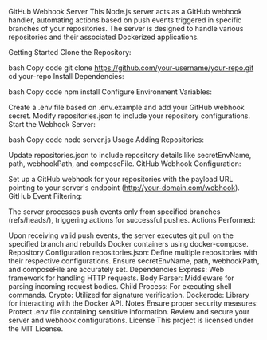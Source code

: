 GitHub Webhook Server
This Node.js server acts as a GitHub webhook handler, automating actions based on push events triggered in specific branches of your repositories. The server is designed to handle various repositories and their associated Dockerized applications.

Getting Started
Clone the Repository:

bash
Copy code
git clone https://github.com/your-username/your-repo.git
cd your-repo
Install Dependencies:

bash
Copy code
npm install
Configure Environment Variables:

Create a .env file based on .env.example and add your GitHub webhook secret.
Modify repositories.json to include your repository configurations.
Start the Webhook Server:

bash
Copy code
node server.js
Usage
Adding Repositories:

Update repositories.json to include repository details like secretEnvName, path, webhookPath, and composeFile.
GitHub Webhook Configuration:

Set up a GitHub webhook for your repositories with the payload URL pointing to your server's endpoint (http://your-domain.com/webhook).
GitHub Event Filtering:

The server processes push events only from specified branches (refs/heads/<branch-name>), triggering actions for successful pushes.
Actions Performed:

Upon receiving valid push events, the server executes git pull on the specified branch and rebuilds Docker containers using docker-compose.
Repository Configuration
repositories.json:
Define multiple repositories with their respective configurations.
Ensure secretEnvName, path, webhookPath, and composeFile are accurately set.
Dependencies
Express: Web framework for handling HTTP requests.
Body Parser: Middleware for parsing incoming request bodies.
Child Process: For executing shell commands.
Crypto: Utilized for signature verification.
Dockerode: Library for interacting with the Docker API.
Notes
Ensure proper security measures:
Protect .env file containing sensitive information.
Review and secure your server and webhook configurations.
License
This project is licensed under the MIT License.